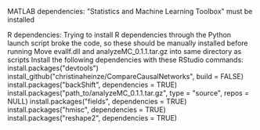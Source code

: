 MATLAB dependencies:
	"Statistics and Machine Learning Toolbox" must be installed
 
R dependencies: 
	Trying to install R dependencies through the Python launch script broke the code, so these should be manually installed before running
	Move evallf.dll and analyzeMC_0.1.1.tar.gz into same directory as scripts
	Install the following dependencies with these RStudio commands:
		install.packages("devtools")
		install_github("christinaheinze/CompareCausalNetworks", build = FALSE)
		install.packages("backShift", dependencies = TRUE)
		install.packages("path_to/analyzeMC_0.1.1.tar.gz", type = "source", repos = NULL) 
		install.packages("fields", dependencies = TRUE)
		install.packages("hmisc", dependencies = TRUE)
		install.packages("reshape2", dependencies = TRUE)